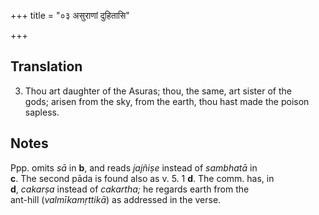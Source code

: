 +++
title = "०३ असुराणां दुहितासि"

+++
## Translation
3. Thou art daughter of the Asuras; thou, the same, art sister of the  
gods; arisen from the sky, from the earth, thou hast made the poison  
sapless.

## Notes
Ppp. omits *sā* in **b**, and reads *jajñiṣe* instead of *sambhatā* in  
**c**. The second pāda is found also as v. 5. 1 **d**. The comm. has, in  
**d**, *cakarṣa* instead of *cakartha;* he regards earth from the  
ant-hill (*valmīkamṛttikā*) as addressed in the verse.

